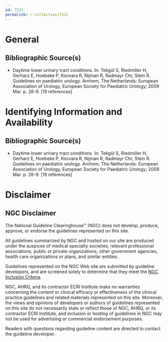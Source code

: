```yaml
---
id: 7221
permalink: /:collection/7221
---
```


# General

## Bibliographic Source(s)

- Daytime lower urinary tract conditions. In: Tekgül S, Riedmiller H, Gerharz E, Hoebeke P, Kocvara R, Nijman R, Radmayr Chr, Stein R. Guidelines on paediatric urology. Arnhem, The Netherlands: European Association of Urology, European Society for Paediatric Urology; 2009 Mar. p. 26-9. [19 references]

# Identifying Information and Availability

## Bibliographic Source(s)

- Daytime lower urinary tract conditions. In: Tekgül S, Riedmiller H, Gerharz E, Hoebeke P, Kocvara R, Nijman R, Radmayr Chr, Stein R. Guidelines on paediatric urology. Arnhem, The Netherlands: European Association of Urology, European Society for Paediatric Urology; 2009 Mar. p. 26-9. [19 references]

# Disclaimer

## NGC Disclaimer

The National Guideline Clearinghouse™ (NGC) does not develop, produce, approve, or endorse the guidelines represented on this site.

All guidelines summarized by NGC and hosted on our site are produced under the auspices of medical specialty societies, relevant professional associations, public or private organizations, other government agencies, health care organizations or plans, and similar entities.

Guidelines represented on the NGC Web site are submitted by guideline developers, and are screened solely to determine that they meet the [NGC Inclusion Criteria](/help-and-about/summaries/inclusion-criteria).

NGC, AHRQ, and its contractor ECRI Institute make no warranties concerning the content or clinical efficacy or effectiveness of the clinical practice guidelines and related materials represented on this site. Moreover, the views and opinions of developers or authors of guidelines represented on this site do not necessarily state or reflect those of NGC, AHRQ, or its contractor ECRI Institute, and inclusion or hosting of guidelines in NGC may not be used for advertising or commercial endorsement purposes.

Readers with questions regarding guideline content are directed to contact the guideline developer.

